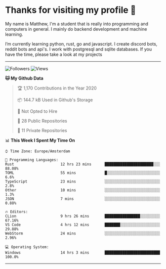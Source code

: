 # Thanks for visiting my profile 👋
My name is Matthew, I'm a student that is really into programming and computers in general. I mainly do backend development and machine learning.

I’m currently learning python, rust, go and javascript. I create discord bots, reddit bots and api's. I work with postgresql and sqlite databases. If you have the time, please take a look at my projects

---
![Followers](https://img.shields.io/github/followers/DankDumpster?style=social)
![Views](https://komarev.com/ghpvc/?username=DankDumpster&style=flat-square&color=green)
<!--START_SECTION:waka-->
**🐱 My Github Data** 

> 🏆 1,170 Contributions in the Year 2020
 > 
> 📦 144.7 kB Used in Github's Storage 
 > 
> 🚫 Not Opted to Hire
 > 
> 📜 28 Public Repositories
 > 
> 🔑 11 Private Repositories 

📊 **This Week I Spent My Time On** 

```text
⌚︎ Time Zone: Europe/Amsterdam

💬 Programming Languages: 
Rust                     12 hrs 23 mins      ██████████████████████░░░   88.08% 
TOML                     55 mins             █░░░░░░░░░░░░░░░░░░░░░░░░   6.6% 
TypeScript               23 mins             ░░░░░░░░░░░░░░░░░░░░░░░░░   2.8% 
Other                    10 mins             ░░░░░░░░░░░░░░░░░░░░░░░░░   1.3% 
JSON                     7 mins              ░░░░░░░░░░░░░░░░░░░░░░░░░   0.88%

🔥 Editors: 
CLion                    9 hrs 26 mins       ████████████████░░░░░░░░░   67.16% 
VS Code                  4 hrs 12 mins       ███████░░░░░░░░░░░░░░░░░░   29.88% 
WebStorm                 24 mins             ░░░░░░░░░░░░░░░░░░░░░░░░░   2.96%

💻 Operating System: 
Windows                  14 hrs 3 mins       █████████████████████████   100.0%

```


<!--END_SECTION:waka-->
-------
